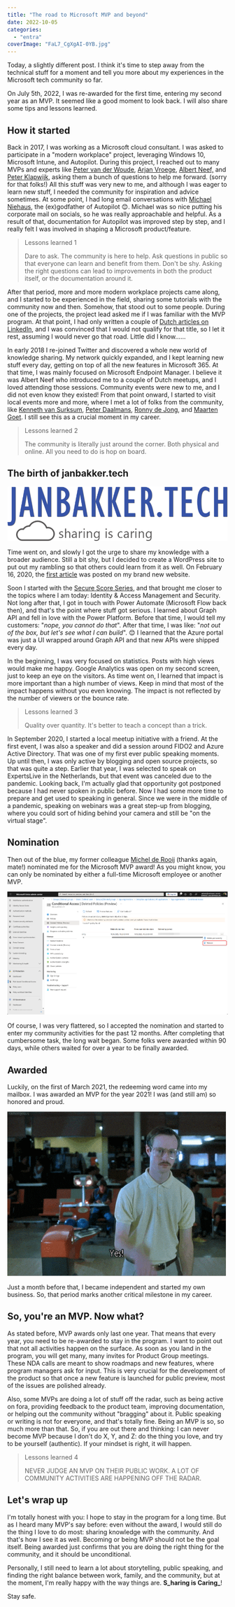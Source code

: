 ```yaml
---
title: "The road to Microsoft MVP and beyond"
date: 2022-10-05
categories: 
  - "entra"
coverImage: "FaL7_CgXgAI-0YB.jpg"
---
```


Today, a slightly different post. I think it's time to step away from the technical stuff for a moment and tell you more about my experiences in the Microsoft tech community so far.

On July 5th, 2022, I was re-awarded for the first time, entering my second year as an MVP. It seemed like a good moment to look back. I will also share some tips and lessons learned.

## How it started

Back in 2017, I was working as a Microsoft cloud consultant. I was asked to participate in a "modern workplace" project, leveraging Windows 10, Microsoft Intune, and Autopilot. During this project, I reached out to many MVPs and experts like [Peter van der Woude](https://twitter.com/pvanderwoude), [Arjan Vroege](https://twitter.com/ArjanVroege), [Albert Neef,](https://twitter.com/albertneef) and [Peter Klapwijk](https://twitter.com/inthecloud_247), asking them a bunch of questions to help me forward. (sorry for that folks!) All this stuff was very new to me, and although I was eager to learn new stuff, I needed the community for inspiration and advice sometimes. At some point, I had long email conversations with [Michael Niehaus](https://twitter.com/mniehaus), the (ex)godfather of Autopilot 😊. Michael was so nice putting his corporate mail on socials, so he was really approachable and helpful. As a result of that, documentation for Autopilot was improved step by step, and I really felt I was involved in shaping a Microsoft product/feature.

> Lessons learned 1
> 
> Dare to ask. The community is here to help. Ask questions in public so that everyone can learn and benefit from them. Don't be shy. Asking the right questions can lead to improvements in both the product itself, or the documentation around it.

After that period, more and more modern workplace projects came along, and I started to be experienced in the field, sharing some tutorials with the community now and then. Somehow, that stood out to some people. During one of the projects, the project lead asked me if I was familiar with the MVP program. At that point, I had only written a couple of [Dutch articles on LinkedIn](https://www.linkedin.com/in/jan-bakker/recent-activity/posts/), and I was convinced that I would not qualify for that title, so I let it rest, assuming I would never go that road. Little did I know......

In early 2018 I re-joined Twitter and discovered a whole new world of knowledge sharing. My network quickly expanded, and I kept learning new stuff every day, getting on top of all the new features in Microsoft 365. At that time, I was mainly focused on Microsoft Endpoint Manager. I believe it was Albert Neef who introduced me to a couple of Dutch meetups, and I loved attending those sessions. Community events were new to me, and I did not even know they existed! From that point onward, I started to visit local events more and more, where I met a lot of folks from the community, like [Kenneth van Surksum](https://twitter.com/kennethvs), [Peter Daalmans](https://twitter.com/pdaalmans), [Ronny de Jong](https://twitter.com/ronnydejong), and [Maarten Goet](https://twitter.com/maarten_goet). I still see this as a crucial moment in my career.

> Lessons learned 2
> 
> The community is literally just around the corner. Both physical and online. All you need to do is hop on board.

## The birth of janbakker.tech

![](/assets/images/JanBakkerTechLogo.png)

Time went on, and slowly I got the urge to share my knowledge with a broader audience. Still a bit shy, but I decided to create a WordPress site to put out my rambling so that others could learn from it as well. On February 16, 2020, the [first article](https://janbakker.tech/secure-your-azure-management-portal/) was posted on my brand new website.

Soon I started with the [Secure Score Series](https://janbakker.tech/microsoft-secure-score-series-01-what-is-microsoft-secure-score/), and that brought me closer to the topics where I am today: Identity & Access Management and Security. Not long after that, I got in touch with Power Automate (Microsoft Flow back then), and that's the point where stuff got serious. I learned about Graph API and fell in love with the Power Platform. Before that time, I would tell my customers: "_nope, you cannot do that_". After that time, I was like: "_not out of the box, but let's see what I can build_". 😊 I learned that the Azure portal was just a UI wrapped around Graph API and that new APIs were shipped every day.

In the beginning, I was very focused on statistics. Posts with high views would make me happy. Google Analytics was open on my second screen, just to keep an eye on the visitors. As time went on, I learned that impact is more important than a high number of views. Keep in mind that most of the impact happens without you even knowing. The impact is not reflected by the number of viewers or the bounce rate.

> Lessons learned 3
> 
> Quality over quantity. It's better to teach a concept than a trick.

In September 2020, I started a local meetup initiative with a friend. At the first event, I was also a speaker and did a session around FIDO2 and Azure Active Directory. That was one of my first ever public speaking moments. Up until then, I was only active by blogging and open source projects, so that was quite a step. Earlier that year, I was selected to speak on ExpertsLive in the Netherlands, but that event was canceled due to the pandemic. Looking back, I'm actually glad that opportunity got postponed because I had never spoken in public before. Now I had some more time to prepare and get used to speaking in general. Since we were in the middle of a pandemic, speaking on webinars was a great step-up from blogging, where you could sort of hiding behind your camera and still be "on the virtual stage".

## Nomination

Then out of the blue, my former colleague [Michel de Rooij](https://twitter.com/mderooij) (thanks again, mate!) nominated me for the Microsoft MVP award! As you might know, you can only be nominated by either a full-time Microsoft employee or another MVP.

![](/assets/images/image-10.png)

Of course, I was very flattered, so I accepted the nomination and started to enter my community activities for the past 12 months. After completing that cumbersome task, the long wait began. Some folks were awarded within 90 days, while others waited for over a year to be finally awarded.

## Awarded

Luckily, on the first of March 2021, the redeeming word came into my mailbox. I was awarded an MVP for the year 2021! I was (and still am) so honored and proud.

![Napoleon Dynamite Reaction GIF](/assets/images/giphy.gif)

Just a month before that, I became independent and started my own business. So, that period marks another critical milestone in my career.

## So, you're an MVP. Now what?

As stated before, MVP awards only last one year. That means that every year, you need to be re-awarded to stay in the program. I want to point out that not all activities happen on the surface. As soon as you land in the program, you will get many, many invites for Product Group meetings. These NDA calls are meant to show roadmaps and new features, where program managers ask for input. This is very crucial for the development of the product so that once a new feature is launched for public preview, most of the issues are polished already.

Also, some MVPs are doing a lot of stuff off the radar, such as being active on fora, providing feedback to the product team, improving documentation, or helping out the community without "bragging" about it. Public speaking or writing is not for everyone, and that's totally fine. Being an MVP is so, so much more than that. So, if you are out there and thinking: I can never become MVP because I don't do X, Y, and Z: do the thing you love, and try to be yourself (authentic). If your mindset is right, it will happen.

> Lessons learned 4
> 
> NEVER JUDGE AN MVP ON THEIR PUBLIC WORK. A LOT OF COMMUNITY ACTIVITIES ARE HAPPENING OFF THE RADAR.

## Let's wrap up

I'm totally honest with you: I hope to stay in the program for a long time. But as I heard many MVP's say before: even without the award, I would still do the thing I love to do most: sharing knowledge with the community. And that's how I see it as well. Becoming or being MVP should not be the goal itself. Being awarded just confirms that you are doing the right thing for the community, and it should be unconditional.

Personally, I still need to learn a lot about storytelling, public speaking, and finding the right balance between work, family, and the community, but at the moment, I'm really happy with the way things are. **S_haring is Caring_**!

Stay safe.
